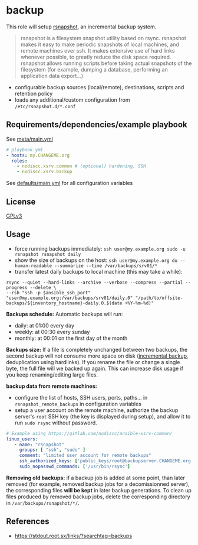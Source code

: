 backup
=============

This role will setup [rsnapshot](https://rsnapshot.org), an incremental backup system.

>rsnapshot is a filesystem snapshot utility based on rsync.
>rsnapshot makes it easy to make periodic snapshots of local machines, and remote machines over ssh.
>It makes extensive use of hard links whenever possible, to greatly reduce the disk space required.
>rsnapshot allows running scripts before taking actual snapshots of the filesystem (for example, dumping a database, performing an application data export...)

- configurable backup sources (local/remote), destinations, scripts and retention policy
- loads any additional/custom configuration from `/etc/rsnapshot.d/*.conf`


Requirements/dependencies/example playbook
------------

See [meta/main.yml](meta/main.yml)

```yaml
# playbook.yml
- hosts: my.CHANGEME.org
  roles:
    - nodiscc.xsrv.common # (optional) hardening, SSH
    - nodiscc.xsrv.backup
```

See [defaults/main.yml](defaults/main.yml) for all configuration variables

License
-------

[GPLv3](../../LICENSE)

Usage
------------

- force running backups immediately: `ssh user@my.example.org sudo -u rsnapshot rsnapshot daily`
- show the size of backups on the host: `ssh user@my.example.org du --human-readable --summarize --time /var/backups/srv01/*`
- transfer latest daily backups to local machine (this may take a while):

```
rsync --quiet --hard-links --archive --verbose --compress --partial --progress --delete \
--rsh "ssh -p $ansible_ssh_port"
"user@my.example.org:/var/backups/srv01/daily.0" "/path/to/offsite-backups/${inventory_hostname}-daily.0.$(date +%Y-%m-%d)"
```

**Backups schedule:** Automatic backups will run:
- daily: at 01:00 every day
- weekly: at 00:30 every sunday
- monthly: at 00:01 on the first day of the month


**Backups size:** If a file is completely unchanged between two backups, the second backup  will not consume more space on disk ([incremental backup](https://en.wikipedia.org/wiki/Incremental_backup), deduplication using hardlinks). If you rename the file or change a single byte, the full file will we backed up again. This can increase disk usage if you keep renaming/editing large files.

**backup data from remote machines:**
 - configure the list of hosts, SSH users, ports, paths... in  `rsnapshot_remote_backups` in configuration variables
 - setup a user account on the remote machine, authorize the backup server's `root` SSH key (the key is displayed during setup), and allow it to run `sudo rsync` without password.

```yaml
# Example using https://gitlab.com/nodiscc/ansible-xsrv-common/
linux_users:
   - name: "rsnapshot"
     groups: [ "ssh", "sudo" ]
     comment: "limited user account for remote backups"
     ssh_authorized_keys: ['public_keys/root@backupserver.CHANGEME.org']
     sudo_nopasswd_commands: ['/usr/bin/rsync']
```

**Removing old backups:** if a backup job is added at some point, than later removed (for example, removed backup jobs for a decomissionned server), the corresponding files **will be kept** in later backup generations. To clean up files produced by removed backup jobs, delete the corresponding directory in `/var/backups/rsnapshot/*/`.

References
------------

- https://stdout.root.sx/links/?searchtag=backups
